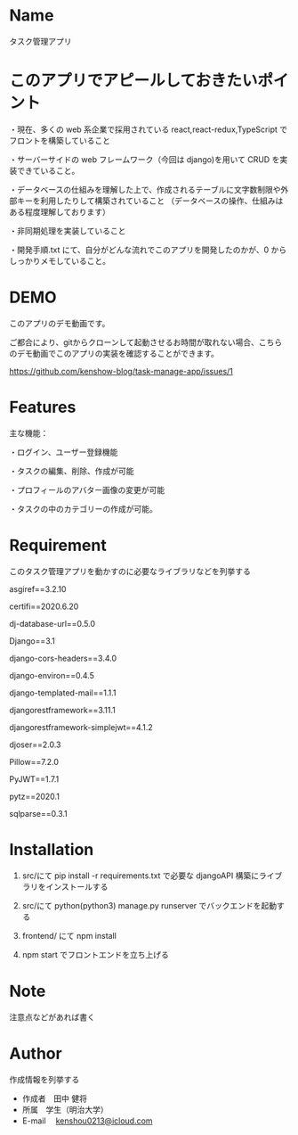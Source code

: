 # Name

タスク管理アプリ

# このアプリでアピールしておきたいポイント

・現在、多くの web 系企業で採用されている react,react-redux,TypeScript でフロントを構築していること

・サーバーサイドの web フレームワーク（今回は django)を用いて CRUD を実装できていること。

・データベースの仕組みを理解した上で、作成されるテーブルに文字数制限や外部キーを利用したりして構築されていること
（データベースの操作、仕組みはある程度理解しております）

・非同期処理を実装していること

・開発手順.txt にて、自分がどんな流れでこのアプリを開発したのかが、0 からしっかりメモしていること。

# DEMO
このアプリのデモ動画です。

ご都合により、gitからクローンして起動させるお時間が取れない場合、こちらのデモ動画でこのアプリの実装を確認することができます。

https://github.com/kenshow-blog/task-manage-app/issues/1

# Features

主な機能：

・ログイン、ユーザー登録機能

・タスクの編集、削除、作成が可能

・プロフィールのアバター画像の変更が可能

・タスクの中のカテゴリーの作成が可能。

# Requirement

このタスク管理アプリを動かすのに必要なライブラリなどを列挙する

asgiref==3.2.10

certifi==2020.6.20

dj-database-url==0.5.0

Django==3.1

django-cors-headers==3.4.0

django-environ==0.4.5

django-templated-mail==1.1.1

djangorestframework==3.11.1

djangorestframework-simplejwt==4.1.2

djoser==2.0.3

Pillow==7.2.0

PyJWT==1.7.1

pytz==2020.1

sqlparse==0.3.1

# Installation

1.  src/にて
    pip install -r requirements.txt
    で必要な djangoAPI 構築にライブラリをインストールする

2.  src/にて
    python(python3) manage.py runserver
    でバックエンドを起動する

3.  frontend/
    にて
    npm install

4.  npm start
    でフロントエンドを立ち上げる

# Note

注意点などがあれば書く

# Author

作成情報を列挙する

- 作成者　田中 健将
- 所属　学生（明治大学）
- E-mail 　kenshou0213@icloud.com
